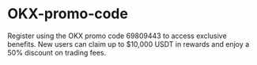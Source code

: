# OKX-promo-code
Register using the OKX promo code 69809443 to access exclusive benefits. New users can claim up to $10,000 USDT in rewards and enjoy a 50% discount on trading fees.
